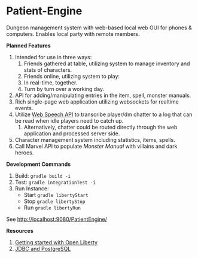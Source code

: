 # Patient-Engine
Dungeon management system with web-based local web GUI for phones &amp; computers. Enables local party with remote members.

**Planned Features**

1. Intended for use in three ways:
    1. Friends gathered at table, utilizing system to manage inventory and stats of characters.
    1. Friends online, utilizing system to play:
      1. In real-time, together.
      1. Turn by turn over a working day.
1. API for adding/manipulating entries in the item, spell, monster manuals.
1. Rich single-page web application utilizing websockets for realtime events.
1. Utilize [Web Speech API](https://developers.google.com/web/updates/2013/01/Voice-Driven-Web-Apps-Introduction-to-the-Web-Speech-API) to transcribe player/dm chatter to a log that can be read when idle players need to catch up.
    1. Alternatively, chatter could be routed directly through the web application and processed server side.
1. Character management system including statistics, items, spells.
1. Call Marvel API to populate *Monster Manual* with villains and dark heroes.

**Development Commands**
1. Build: `gradle build -i`
1. Test: `gradle integrationTest -i`
1. Run Instance:
    - Start `gradle libertyStart`
    - Stop `gradle libertyStop`
    - Run `gradle libertyRun`
    
See <http://localhost:9080/PatientEngine/>

**Resources**
1. [Getting started with Open Liberty](https://openliberty.io/guides/getting-started.html)
2. [JDBC and PostgreSQL](http://www.postgresqltutorial.com/postgresql-jdbc/connecting-to-postgresql-database/)
